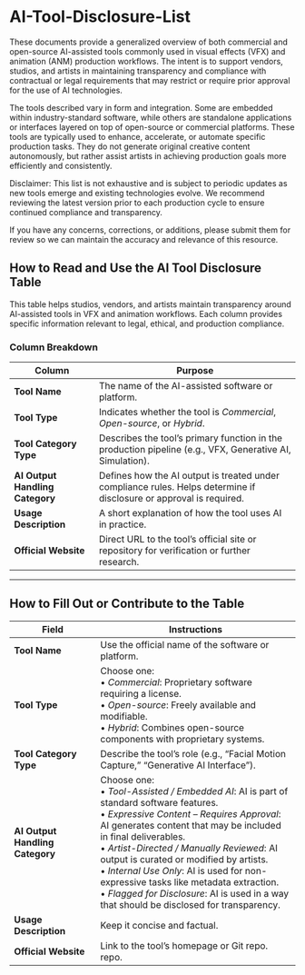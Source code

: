 # AI-Tool-Disclosure-List
These documents provide a generalized overview of both commercial and open-source AI-assisted tools commonly used in visual effects (VFX) and animation (ANM) production workflows. The intent is to support vendors, studios, and artists in maintaining transparency and compliance with contractual or legal requirements that may restrict or require prior approval for the use of AI technologies.

The tools described vary in form and integration. Some are embedded within industry-standard software, while others are standalone applications or interfaces layered on top of open-source or commercial platforms. These tools are typically used to enhance, accelerate, or automate specific production tasks. They do not generate original creative content autonomously, but rather assist artists in achieving production goals more efficiently and consistently.

Disclaimer:
This list is not exhaustive and is subject to periodic updates as new tools emerge and existing technologies evolve. We recommend reviewing the latest version prior to each production cycle to ensure continued compliance and transparency.

If you have any concerns, corrections, or additions, please submit them for review so we can maintain the accuracy and relevance of this resource.


##  How to Read and Use the AI Tool Disclosure Table

This table helps studios, vendors, and artists maintain transparency around AI-assisted tools in VFX and animation workflows. Each column provides specific information relevant to legal, ethical, and production compliance.

###  Column Breakdown

| **Column**                    | **Purpose**                                                                 |
|------------------------------|------------------------------------------------------------------------------|
| **Tool Name**                | The name of the AI-assisted software or platform.                           |
| **Tool Type**                | Indicates whether the tool is *Commercial*, *Open-source*, or *Hybrid*.     |
| **Tool Category Type**       | Describes the tool’s primary function in the production pipeline (e.g., VFX, Generative AI, Simulation). |
| **AI Output Handling Category** | Defines how the AI output is treated under compliance rules. Helps determine if disclosure or approval is required. |
| **Usage Description**        | A short explanation of how the tool uses AI in practice.                    |
| **Official Website**         | Direct URL to the tool’s official site or repository for verification or further research. |

---

##   How to Fill Out or Contribute to the Table

| **Field**                     | **Instructions**                                                                 |
|------------------------------|----------------------------------------------------------------------------------|
| **Tool Name**                | Use the official name of the software or platform.                             |
| **Tool Type**                | Choose one: <br>• *Commercial*: Proprietary software requiring a license. <br>• *Open-source*: Freely available and modifiable. <br>• *Hybrid*: Combines open-source components with proprietary systems. |
| **Tool Category Type**       | Describe the tool’s role (e.g., “Facial Motion Capture,” “Generative AI Interface”). |
| **AI Output Handling Category** | Choose one: <br>• *Tool-Assisted / Embedded AI*: AI is part of standard software features. <br>• *Expressive Content – Requires Approval*: AI generates content that may be included in final deliverables. <br>• *Artist-Directed / Manually Reviewed*: AI output is curated or modified by artists. <br>• *Internal Use Only*: AI is used for non-expressive tasks like metadata extraction. <br>• *Flagged for Disclosure*: AI is used in a way that should be disclosed for transparency. |
| **Usage Description**        | Keep it concise and factual.                                                   |
| **Official Website**         | Link to the tool’s homepage or Git repo. repo.                                    |
